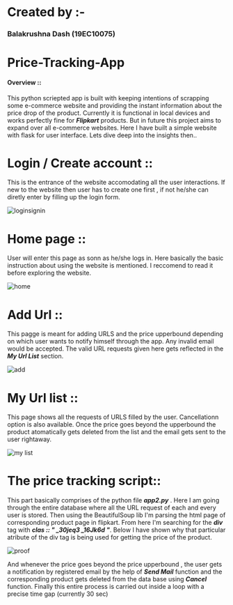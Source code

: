 # Created by :-
### Balakrushna Dash (19EC10075)
# Price-Tracking-App
#### Overview ::
This python scriepted app is built with keeping intentions of scrapping some e-commerce website and providing the instant information about the price drop of the product.
Currently it is functional in local devices and works perfectly fine for ***Flipkart*** products. But in future this project aims to expand over all e-commerce websites. 
Here I have built a simple website with flask for user interface. Lets dive deep into the insights then..
# Login / Create account ::
This is the entrance of the website accomodating all the user interactions. If new to the website then user has to create one first , if not he/she can diretly enter by filling 
up the login form.

![loginsignin](https://user-images.githubusercontent.com/56407204/124709112-bee7bf00-df18-11eb-982c-df7e10a11253.jpg)

# Home page ::
User will enter this page as sonn as he/she logs in. Here basically the basic instruction about using the website is mentioned. I reccomend to read it before exploring the website.

![home](https://user-images.githubusercontent.com/56407204/124710493-7cbf7d00-df1a-11eb-8500-c24f902bb373.PNG)

# Add Url ::
This pagge is meant for adding URLS and the price upperbound depending on which user wants to notify himself through the app. Any invalid email would be accepted. The valid URL requests given here gets reflected in the ***My Url List*** section.

![add](https://user-images.githubusercontent.com/56407204/124710746-cf009e00-df1a-11eb-9120-e922717f6bcf.PNG)

# My Url list ::
This page shows all the requests of URLS filled by the user. Cancellationn option is also available. Once the price goes beyond the upperbound the product atomatically gets deleted from the list and the email gets sent to the user rightaway.

![my list](https://user-images.githubusercontent.com/56407204/124711168-5ea64c80-df1b-11eb-8c8d-f2e0267b4f98.PNG)

# The price tracking script::
This part basically comprises of the python file ***app2.py*** . Here I am going through the entire database where all the URL request of each and every user is stored. Then using the BeautifulSoup lib I'm parsing the html page of corresponding product page in flipkart. From here I'm searching for the ***div*** tag with ***clas :: " _30jeq3 _16Jk6d "***. Below I have shown why that particular atribute of the div tag is being used for getting the price of the product. 

![proof](https://user-images.githubusercontent.com/56407204/124712749-5818d480-df1d-11eb-9319-38f2c1a2252f.png)

And whenever the price goes beyond the price upperbound , the user gets a notification by registered email by the help of ***Send Mail*** function and the corresponding product gets deleted from the data base using ***Cancel*** function. 
Finally this entire process is carried out inside a loop with a precise time gap (currently 30 sec) 



